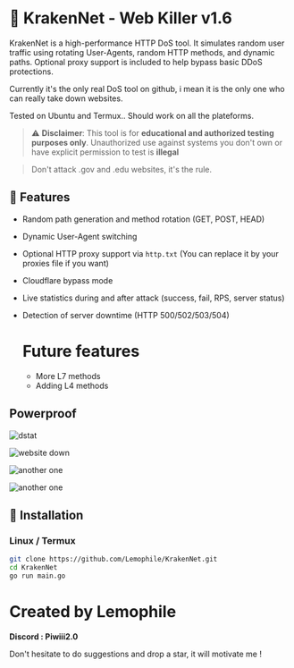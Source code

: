 # 🦑 KrakenNet - Web Killer v1.6

KrakenNet is a high-performance HTTP DoS tool. It simulates random user traffic using rotating User-Agents, random HTTP methods, and dynamic paths. Optional proxy support is included to help bypass basic DDoS protections.

Currently it's the only real DoS tool on github, i mean it is the only one who can really take down websites.

Tested on Ubuntu and Termux.. Should work on all the plateforms.

> ⚠️ **Disclaimer**: This tool is for **educational and authorized testing purposes only**. Unauthorized use against systems you don't own or have explicit permission to test is **illegal**

> Don't attack .gov and .edu websites, it's the rule.

## 🚀 Features

- Random path generation and method rotation (GET, POST, HEAD)
- Dynamic User-Agent switching
- Optional HTTP proxy support via `http.txt` (You can replace it by your proxies file if you want)
- Cloudflare bypass mode
- Live statistics during and after attack (success, fail, RPS, server status)
- Detection of server downtime (HTTP 500/502/503/504)

  # Future features

  - More L7 methods
  - Adding L4 methods

## Powerproof

![dstat](Main/Screenshot_2025-08-06-20-42-47-149_com.android.chrome.jpg)

![website down](Main/Screenshot_2025-08-06-18-48-23-290_com.android.chrome.jpg)

![another one](Main/Screenshot_2025-08-03-22-03-44-904_com.android.chrome.jpg)

![another one](Main/Screenshot_2025-08-03-18-21-53-107_com.android.chrome.jpg)

## 🔧 Installation

### Linux / Termux
```bash
git clone https://github.com/Lemophile/KrakenNet.git
cd KrakenNet
go run main.go
```
# Created by Lemophile
**Discord : Piwiii2.0**

Don't hesitate to do suggestions and drop a star, it will motivate me !
